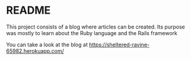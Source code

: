 # README

This project consists of a blog where articles can be created. Its purpose was mostly to learn about the Ruby language and the Rails framework 

You can take a look at the blog at https://sheltered-ravine-65982.herokuapp.com/

